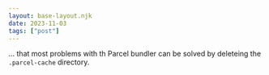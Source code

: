 ```yaml
---
layout: base-layout.njk
date: 2023-11-03
tags: ["post"]
---
```


... that most problems with th Parcel bundler can be solved by deleteing the `.parcel-cache` directory.
